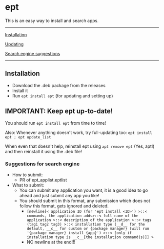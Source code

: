 # ept

This is an easy way to install and search apps.

---

[Installation](#installation)

[Updating](#important-keep-ept-up-to-date)

[Search engine suggestions](#suggestions-for-search-engine)

---

## Installation
- Download the .deb package from the releases
- Install it
- Run `ept install ept` (for updating and setting up)


## IMPORTANT: Keep ept up-to-date!
You should run `ept install ept` from time to time!


Also: Whenever anything doesn't work, try full-updating too: `ept install ept ; ept update_list`

When even that doesn't help, reinstall ept using `apt remove ept` (Yes, apt!) and then reinstall it using the .deb file!

### Suggestions for search engine
- How to submit:
  - PR of ept_applist.eptlist
- What to submit:
  - You can submit any application you want, it is a good idea to go ahead and just submit any app you like!
  - You should submit in this format, any submission which does not follow this format, gets ignored and deleted.
    - `[newline]< application ID (for 'ept install <ID>') >::< commands, the application adds>::< full name of the application >::< description of the application >::< tags (tag1 tag2 tag3) >::< installation type (__d__ for the default, __c__ for custom or {package manager} (will run '{package manager} install {app}') >::< [only if installation type is __c__[the installation command(s)]] >`
    - NO newline at the end!!!
